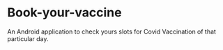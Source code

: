 # Book-your-vaccine
An Android application to check yours slots for Covid Vaccination of that particular day.
